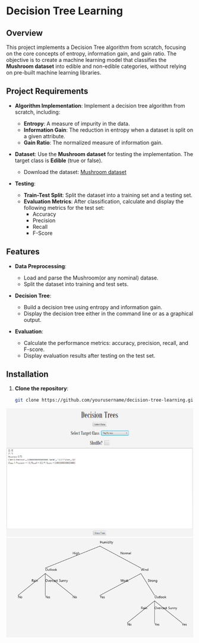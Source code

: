 # Decision Tree Learning

## Overview

This project implements a Decision Tree algorithm from scratch, focusing on the core concepts of entropy, information gain, and gain ratio. The objective is to create a machine learning model that classifies the **Mushroom dataset** into edible and non-edible categories, without relying on pre-built machine learning libraries.

## Project Requirements

- **Algorithm Implementation**: Implement a decision tree algorithm from scratch, including:
  - **Entropy**: A measure of impurity in the data.
  - **Information Gain**: The reduction in entropy when a dataset is split on a given attribute.
  - **Gain Ratio**: The normalized measure of information gain.

- **Dataset**: Use the **Mushroom dataset** for testing the implementation. The target class is **Edible** (true or false).
  - Download the dataset: [Mushroom dataset](https://www.dropbox.com/scl/fi/v03uf6917up9qqcpyth7n/mushroom.csv?rlk=5p39t3ssq22z0914kdw7unchv&dl=0)

- **Testing**:
  - **Train-Test Split**: Split the dataset into a training set and a testing set.
  - **Evaluation Metrics**: After classification, calculate and display the following metrics for the test set:
    - Accuracy
    - Precision
    - Recall
    - F-Score

## Features

- **Data Preprocessing**:
  - Load and parse the Mushroom(or any nominal) datase.
  - Split the dataset into training and test sets.

- **Decision Tree**:
  - Build a decision tree using entropy and information gain.
  - Display the decision tree either in the command line or as a graphical output.

- **Evaluation**:
  - Calculate the performance metrics: accuracy, precision, recall, and F-score.
  - Display evaluation results after testing on the test set.

## Installation

1. **Clone the repository**:
   ```bash
   git clone https://github.com/yourusername/decision-tree-learning.git
   ```

![Landing](https://raw.githubusercontent.com/albatranomar/decision-tree-implementation/refs/heads/master/src/main/resources/images/landing.png?token=GHSAT0AAAAAACK2ZZCFIWAU377OZAE53SDGZ3ONU4A)
![Tree](https://raw.githubusercontent.com/albatranomar/decision-tree-implementation/refs/heads/master/src/main/resources/images/tree.png?token=GHSAT0AAAAAACK2ZZCFR3PH4J7EHJGB46HWZ3ONVGA)

